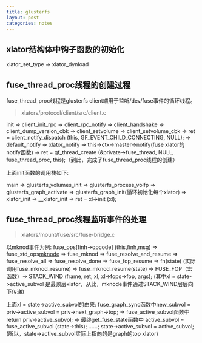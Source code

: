 ```yaml
---
title: glusterfs
layout: post
categories: notes
---
```



## xlator结构体中钩子函数的初始化


xlator_set_type => xlator_dynload



## fuse_thread_proc线程的创建过程

fuse_thread_proc线程是glusterfs client端用于监听/dev/fuse事件的循环线程。

>xlators/protocol/client/src/client.c

init => client_init_rpc => client_rpc_notify => client_handshake => client_dump_version_cbk => client_setvolume => client_setvolume_cbk => ret = client_notify_dispatch (this, GF_EVENT_CHILD_CONNECTING, NULL); => default_notify => xlator_notify => this->ctx->master->notify(fuse xlator的notify函数)  =>  ret = gf_thread_create (&private->fuse_thread, NULL, fuse_thread_proc, this);（到此，完成了fuse_thread_proc线程的创建）  

上面init函数的调用栈如下:

main => glusterfs_volumes_init => glusterfs_process_volfp => glusterfs_graph_activate => glusterfs_graph_init(循环初始化每个xlator) => xlator_init => __xlator_init => ret = xl->init (xl);  





## fuse_thread_proc线程监听事件的处理

>xlators/mount/fuse/src/fuse-bridge.c

以mknod事件为例:
fuse_ops[finh->opcode] (this,finh,msg) => fuse_std_ops[mknode](实际调用这个表中的函数指针) => fuse_mknod => fuse_resolve_and_resume => fuse_resolve_all => fuse_resolve_done => fuse_fop_resume => fn(state) (实际调用fuse_mknod_resume) => fuse_mknod_resume(state) => FUSE_FOP（宏函数）=>  STACK_WIND (frame, ret, xl, xl->fops->fop, args); (其中xl = state->active_subvol 是最顶层xlator，从此，mknode事件通过STACK_WIND层层向下传递)  

上面xl = state->active_subvol的由来:
fuse_graph_sync函数中new_subvol = priv->active_subvol = priv->next_graph->top; => fuse_active_subvol函数中return priv->active_subvol; => 最终get_fuse_state函数中 active_subvol = fuse_active_subvol (state->this); ……; state->active_subvol = active_subvol;(所以，state->active_subvol实际上指向的是graph的top xlator)